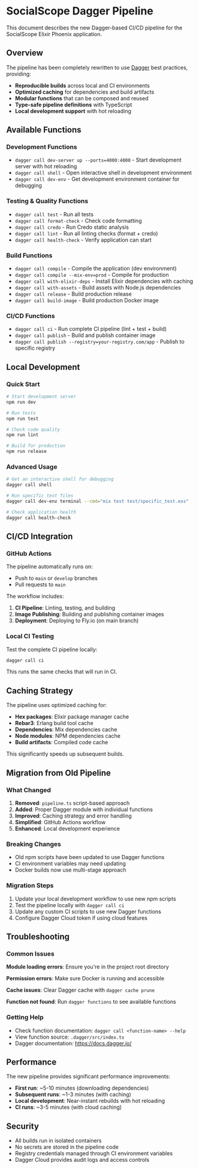 # SocialScope Dagger Pipeline

This document describes the new Dagger-based CI/CD pipeline for the SocialScope Elixir Phoenix application.

## Overview

The pipeline has been completely rewritten to use [Dagger](https://dagger.io/) best practices, providing:

- **Reproducible builds** across local and CI environments
- **Optimized caching** for dependencies and build artifacts
- **Modular functions** that can be composed and reused
- **Type-safe pipeline definitions** with TypeScript
- **Local development support** with hot reloading

## Available Functions

### Development Functions

- `dagger call dev-server up --ports=4000:4000` - Start development server with hot reloading
- `dagger call shell` - Open interactive shell in development environment
- `dagger call dev-env` - Get development environment container for debugging

### Testing & Quality Functions

- `dagger call test` - Run all tests
- `dagger call format-check` - Check code formatting
- `dagger call credo` - Run Credo static analysis
- `dagger call lint` - Run all linting checks (format + credo)
- `dagger call health-check` - Verify application can start

### Build Functions

- `dagger call compile` - Compile the application (dev environment)
- `dagger call compile --mix-env=prod` - Compile for production
- `dagger call with-elixir-deps` - Install Elixir dependencies with caching
- `dagger call with-assets` - Build assets with Node.js dependencies
- `dagger call release` - Build production release
- `dagger call build-image` - Build production Docker image

### CI/CD Functions

- `dagger call ci` - Run complete CI pipeline (lint + test + build)
- `dagger call publish` - Build and publish container image
- `dagger call publish --registry=your-registry.com/app` - Publish to specific registry

## Local Development

### Quick Start

```bash
# Start development server
npm run dev

# Run tests
npm run test

# Check code quality
npm run lint

# Build for production
npm run release
```

### Advanced Usage

```bash
# Get an interactive shell for debugging
dagger call shell

# Run specific test files
dagger call dev-env terminal --cmd="mix test test/specific_test.exs"

# Check application health
dagger call health-check
```

## CI/CD Integration

### GitHub Actions

The pipeline automatically runs on:
- Push to `main` or `develop` branches
- Pull requests to `main`

The workflow includes:
1. **CI Pipeline**: Linting, testing, and building
2. **Image Publishing**: Building and publishing container images
3. **Deployment**: Deploying to Fly.io (on main branch)

### Local CI Testing

Test the complete CI pipeline locally:

```bash
dagger call ci
```

This runs the same checks that will run in CI.

## Caching Strategy

The pipeline uses optimized caching for:

- **Hex packages**: Elixir package manager cache
- **Rebar3**: Erlang build tool cache
- **Dependencies**: Mix dependencies cache
- **Node modules**: NPM dependencies cache
- **Build artifacts**: Compiled code cache

This significantly speeds up subsequent builds.

## Migration from Old Pipeline

### What Changed

1. **Removed**: `pipeline.ts` script-based approach
2. **Added**: Proper Dagger module with individual functions
3. **Improved**: Caching strategy and error handling
4. **Simplified**: GitHub Actions workflow
5. **Enhanced**: Local development experience

### Breaking Changes

- Old npm scripts have been updated to use Dagger functions
- CI environment variables may need updating
- Docker builds now use multi-stage approach

### Migration Steps

1. Update your local development workflow to use new npm scripts
2. Test the pipeline locally with `dagger call ci`
3. Update any custom CI scripts to use new Dagger functions
4. Configure Dagger Cloud token if using cloud features

## Troubleshooting

### Common Issues

**Module loading errors**: Ensure you're in the project root directory

**Permission errors**: Make sure Docker is running and accessible

**Cache issues**: Clear Dagger cache with `dagger cache prune`

**Function not found**: Run `dagger functions` to see available functions

### Getting Help

- Check function documentation: `dagger call <function-name> --help`
- View function source: `.dagger/src/index.ts`
- Dagger documentation: https://docs.dagger.io/

## Performance

The new pipeline provides significant performance improvements:

- **First run**: ~5-10 minutes (downloading dependencies)
- **Subsequent runs**: ~1-3 minutes (with caching)
- **Local development**: Near-instant rebuilds with hot reloading
- **CI runs**: ~3-5 minutes (with cloud caching)

## Security

- All builds run in isolated containers
- No secrets are stored in the pipeline code
- Registry credentials managed through CI environment variables
- Dagger Cloud provides audit logs and access controls
